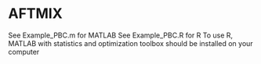 # AFTMIX
See Example_PBC.m for MATLAB
See Example_PBC.R for R
To use R, MATLAB with statistics and optimization toolbox should be installed on your computer
